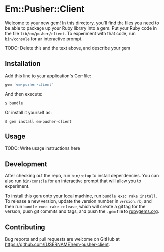 # Em::Pusher::Client

Welcome to your new gem! In this directory, you'll find the files you need to be able to package up your Ruby library into a gem. Put your Ruby code in the file `lib/em/pusher/client`. To experiment with that code, run `bin/console` for an interactive prompt.

TODO: Delete this and the text above, and describe your gem

## Installation

Add this line to your application's Gemfile:

```ruby
gem 'em-pusher-client'
```

And then execute:

    $ bundle

Or install it yourself as:

    $ gem install em-pusher-client

## Usage

TODO: Write usage instructions here

## Development

After checking out the repo, run `bin/setup` to install dependencies. You can also run `bin/console` for an interactive prompt that will allow you to experiment.

To install this gem onto your local machine, run `bundle exec rake install`. To release a new version, update the version number in `version.rb`, and then run `bundle exec rake release`, which will create a git tag for the version, push git commits and tags, and push the `.gem` file to [rubygems.org](https://rubygems.org).

## Contributing

Bug reports and pull requests are welcome on GitHub at https://github.com/[USERNAME]/em-pusher-client.
